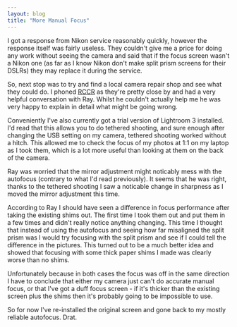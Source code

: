```yaml
---
layout: blog
title: "More Manual Focus"
---
```


I got a response from Nikon service reasonably quickly, however the response itself was fairly useless. They couldn't give me a price for doing any work without seeing the camera and said that if the focus screen wasn't a Nikon one (as far as I know Nikon don't make split prism screens for their DSLRs) they may replace it during the service.

So, next stop was to try and find a local camera repair shop and see what they could do. I phoned [RCCR](http://www.ihertfordshire.co.uk/profile/329615/Hatfield/R-C-C-R/) as they're pretty close by and had a very helpful conversation with Ray. Whilst he couldn't actually help me he was very happy to explain in detail what might be going wrong.

Conveniently I've also currently got a trial version of Lightroom 3 installed. I'd read that this allows you to do tethered shooting, and sure enough after changing the USB setting on my camera, tethered shooting worked without a hitch. This allowed me to check the focus of my photos at 1:1 on my laptop as I took them, which is a lot more useful than looking at them on the back of the camera.

Ray was worried that the mirror adjustment might noticably mess with the autofocus (contrary to what I'd read previously). It seems that he was right, thanks to the tethered shooting I saw a noticable change in sharpness as I moved the mirror adjustment this time.

According to Ray I should have seen a difference in focus performance after taking the existing shims out. The first time I took them out and put them in a few times and didn't really notice anything changing. This time I thought that instead of using the autofocus and seeing how far misaligned the split prism was I would try focusing with the split prism and see if I could tell the difference in the pictures. This turned out to be a much better idea and showed that focusing with some thick paper shims I made was clearly worse than no shims.

Unfortunately because in both cases the focus was off in the same direction I have to conclude that either my camera just can't do accurate manual focus, or that I've got a duff focus screen - if it's thicker than the existing screen plus the shims then it's probably going to be impossible to use.

So for now I've re-installed the original screen and gone back to my mostly reliable autofocus. Drat.
